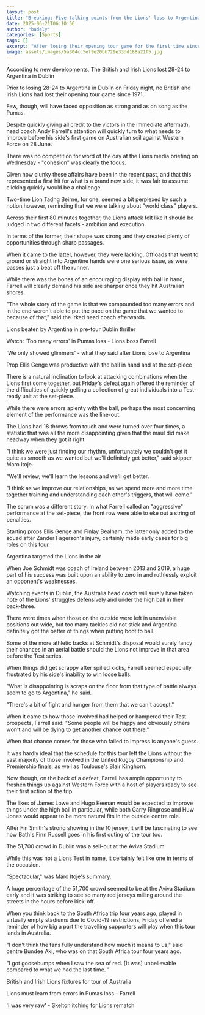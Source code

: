 ```yaml
---
layout: post
title: "Breaking: Five talking points from the Lions' loss to Argentina"
date: 2025-06-21T06:10:56
author: "badely"
categories: [Sports]
tags: []
excerpt: "After losing their opening tour game for the first time since 1971, Friday night's 28-24 loss to Argentina leaves Andy Farrell's side with plenty of a"
image: assets/images/5a304cc5ef9e20bb729e33dd188a21f5.jpg
---
```


According to new developments, The British and Irish Lions lost 28-24 to Argentina in Dublin

Prior to losing 28-24 to Argentina in Dublin on Friday night, no British and Irish Lions had lost their opening tour game since 1971.

Few, though, will have faced opposition as strong and as on song as the Pumas. 

Despite quickly giving all credit to the victors in the immediate aftermath, head coach Andy Farrell's attention will quickly turn to what needs to improve before his side's first game on Australian soil against Western Force on 28 June. 

There was no competition for word of the day at the Lions media briefing on Wednesday - "cohesion" was clearly the focus. 

Given how clunky these affairs have been in the recent past, and that this represented a first hit for what is a brand new side, it was fair to assume clicking quickly would be a challenge. 

Two-time Lion Tadhg Beirne, for one, seemed a bit perplexed by such a notion however, reminding that we were talking about "world class" players. 

Across their first 80 minutes together, the Lions attack felt like it should be judged in two different facets - ambition and execution. 

In terms of the former, their shape was strong and they created plenty of opportunities through sharp passages.

When it came to the latter, however, they were lacking. Offloads that went to ground or straight into Argentine hands were one serious issue, as were passes just a beat off the runner. 

While there was the bones of an encouraging display with ball in hand, Farrell will clearly demand his side are sharper once they hit Australian shores. 

"The whole story of the game is that we compounded too many errors and in the end weren't able to put the pace on the game that we wanted to because of that," said the irked head coach afterwards. 

Lions beaten by Argentina in pre-tour Dublin thriller

Watch: 'Too many errors' in Pumas loss - Lions boss Farrell

'We only showed glimmers' - what they said after Lions lose to Argentina

Prop Ellis Genge was productive with the ball in hand and at the set-piece

There is a natural inclination to look at attacking combinations when the Lions first come together, but Friday's defeat again offered the reminder of the difficulties of quickly gelling a collection of great individuals into a Test-ready unit at the set-piece. 

While there were errors aplenty with the ball, perhaps the most concerning element of the performance was the line-out. 

The Lions had 18 throws from touch and were turned over four times, a statistic that was all the more disappointing given that the maul did make headway when they got it right.

"I think we were just finding our rhythm, unfortunately we couldn't get it quite as smooth as we wanted but we'll definitely get better," said skipper Maro Itoje.

"We'll review, we'll learn the lessons and we'll get better.

"I think as we improve our relationships, as we spend more and more time together training and understanding each other's triggers, that will come."

The scrum was a different story. In what Farrell called an "aggressive" performance at the set-piece, the front row were able to eke out a string of penalties.

Starting props Ellis Genge and Finlay Bealham, the latter only added to the squad after Zander Fagerson's injury, certainly made early cases for big roles on this tour. 

Argentina targeted the Lions in the air

When Joe Schmidt was coach of Ireland between 2013 and 2019, a huge part of his success was built upon an ability to zero in and ruthlessly exploit an opponent's weaknesses.

Watching events in Dublin, the Australia head coach will surely have taken note of the Lions' struggles defensively and under the high ball in their back-three. 

There were times when those on the outside were left in unenviable positions out wide, but too many tackles did not stick and Argentina definitely got the better of things when putting boot to ball. 

Some of the more athletic backs at Schmidt's disposal would surely fancy their chances in an aerial battle should the Lions not improve in that area before the Test series. 

When things did get scrappy after spilled kicks, Farrell seemed especially frustrated by his side's inability to win loose balls.  

"What is disappointing is scraps on the floor from that type of battle always seem to go to Argentina," he said. 

"There's a bit of fight and hunger from them that we can't accept."

When it came to how those involved had helped or hampered their Test prospects, Farrell said: "Some people will be happy and obviously others won't and will be dying to get another chance out there." 

When that chance comes for those who failed to impress is anyone's guess.

It was hardly ideal that the schedule for this tour left the Lions without the vast majority of those involved in the United Rugby Championship and Premiership finals, as well as Toulouse's Blair Kinghorn.

Now though, on the back of a defeat, Farrell has ample opportunity to freshen things up against Western Force with a host of players ready to see their first action of the trip. 

The likes of James Lowe and Hugo Keenan would be expected to improve things under the high ball in particular, while both Garry Ringrose and Huw Jones would appear to be more natural fits in the outside centre role. 

After Fin Smith's strong showing in the 10 jersey, it will be fascinating to see how Bath's Finn Russell goes in his first outing of the tour too. 

The 51,700 crowd in Dublin was a sell-out at the Aviva Stadium

While this was not a Lions Test in name, it certainly felt like one in terms of the occasion. 

"Spectacular," was Maro Itoje's summary. 

A huge percentage of the 51,700 crowd seemed to be at the Aviva Stadium early and it was striking to see so many red jerseys milling around the streets in the hours before kick-off. 

When you think back to the South Africa trip four years ago, played in virtually empty stadiums due to Covid-19 restrictions, Friday offered a reminder of how big a part the travelling supporters will play when this tour lands in Australia. 

"I don't think the fans fully understand how much it means to us," said centre Bundee Aki, who was on that South Africa tour four years ago.

"I got goosebumps when I saw the sea of red. [It was] unbelievable compared to what we had the last time. "

British and Irish Lions fixtures for tour of Australia

Lions must learn from errors in Pumas loss - Farrell

'I was very raw' - Skelton itching for Lions rematch

